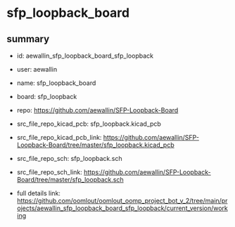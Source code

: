 # sfp_loopback_board
 
## summary 
* id: aewallin_sfp_loopback_board_sfp_loopback
* user: aewallin
* name: sfp_loopback_board
* board: sfp_loopback
* repo: https://github.com/aewallin/SFP-Loopback-Board
* src_file_repo_kicad_pcb: sfp_loopback.kicad_pcb
* src_file_repo_kicad_pcb_link: https://github.com/aewallin/SFP-Loopback-Board/tree/master/sfp_loopback.kicad_pcb


* src_file_repo_sch: sfp_loopback.sch
* src_file_repo_sch_link: https://github.com/aewallin/SFP-Loopback-Board/tree/master/sfp_loopback.sch
* full details link: https://github.com/oomlout/oomlout_oomp_project_bot_v_2/tree/main/projects/aewallin_sfp_loopback_board_sfp_loopback/current_version/working  






